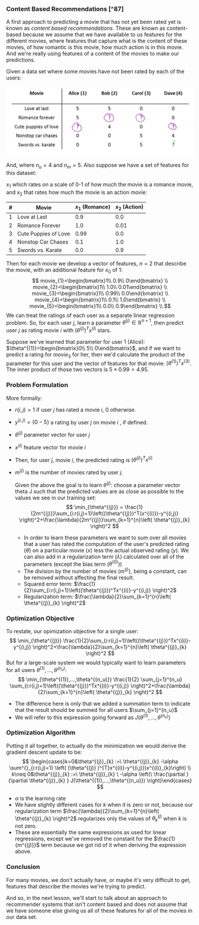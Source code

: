 ### Content Based Recommendations [^87]

A first approach to predicting a movie that has not yet been rated yet is known as _content based recommendations_.  These are known as content-based because we assume that we have available to us features for the different movies, where features that capture what is the content of these movies, of how romantic is this movie, how much action is in this movie. And we're really using features of a content of the movies to make our predictions.

Given a data set where some movies have not been rated by each of the users:

![](02-content-based-recommendations.assets/image-20210608075433296.png)

And, where $n_u=4$ and $n_m=5$.  Also suppose we have a set of features for this dataset: 

$x_1$ which rates on a scale of 0-1 of how much the movie is a romance movie, and $x_2$ that rates how much the movie is an action movie:

| #    | Movie                | $x_1$ (Romance) | $x_2$ (Action) |
| ---- | -------------------- | --------------- | -------------- |
| 1    | Love at Last         | 0.9             | 0.0            |
| 2    | Romance Forever      | 1.0             | 0.01           |
| 3    | Cute Puppies of Love | 0.99            | 0.0            |
| 4    | Nonstop Car Chases   | 0.1             | 1.0            |
| 5    | Swords vs. Karate    | 0.0             | 0.9            |

Then for each movie we develop a vector of features, $n=2$ that describe the movie, with an additional feature for $x_0$ of 1:
$$
movie_{1}=\begin{bmatrix}1\\ 0.9\\ 0\end{bmatrix} \\
movie_{2}=\begin{bmatrix}1\\ 1.0\\ 0.01\end{bmatrix} \\
movie_{3}=\begin{bmatrix}1\\ 0.99\\ 0.0\end{bmatrix} \\
movie_{4}=\begin{bmatrix}1\\ 0.1\\ 1.0\end{bmatrix} \\
movie_{5}=\begin{bmatrix}1\\ 0.0\\ 0.9\end{bmatrix} \\
$$
We can treat the ratings of each user as a separate linear regression problem.  So, for each user $j$, learn a parameter $\theta^{(j)}\in\mathbb{R}^{n+1}$, then predict user $j$ as rating movie $i$ with $(\theta^{(j)})^Tx^{(i)}$ stars.

Suppose we've learned that parameter for user 1 (Alice): $\theta^{(1)}=\begin{bmatrix}0\\ 5\\ 0\end{bmatrix}$, and if we want to predict a rating for $movie_3$ for her, then we'd calculate the product of the parameter for this user and the vector of features for that movie: $(\theta^{(1)})^Tx^{(3)}$.  The inner product of those two vectors is $5\times0.99=4.95$.

### Problem Formulation

More formally:

* $r(i,j)=1$ if user $j$ has rated a movie $i$, 0 otherwise.

* $y^{(i,j)}=\{ 0-5 \}$ a rating by user $j$ on movie $i$ , if defined.

* $\theta^{(j)}$ parameter vector for user $j$

* $x^{(i)}$ feature vector for movie $i$

* Then, for user $j$, movie $i$, the predicted rating is $(\theta^{(j)})^Tx^{(i)}$

* $m^{(j)}$ is the number of movies rated by user $j$.

  

  Given the above the goal is to learn $\theta^{(j)}$: choose a parameter vector theta J such that the predicted values are as close as possible to the values we see in our training set:
  $$
  \min_{\theta^{(j)}} = \frac{1}{2m^{(j)}}\sum_{i:r(i,j)=1}\left((\theta^{(j)})^T(x^{(i)})-y^{(i,j)} \right)^2+\frac{\lambda}{2m^{(j)}}\sum_{k=1}^{n}\left( \theta^{(j)}_{k} \right)^2
  $$

  * In order to learn these parameters we want to sum over all movies that a user has rated the computation of the user's predicted rating ($\theta$) on a particular movie ($x$) less the actual observed rating ($y$).  We can also add in a regularization term ($\lambda$) calculated over all of the parameters (except the bias term ($\theta^{(0)}$))
  * The division by the number of movies ($m^{(j)}$), being a constant, can be removed without affecting the final result.
  * Squared error term: $\frac{1}{2}\sum_{i:r(i,j)=1}\left((\theta^{(j)})^Tx^{(i)}-y^{(i,j)} \right)^2$
  * Regularization term: $\frac{\lambda}{2}\sum_{k=1}^{n}\left( \theta^{(j)}_{k} \right)^2$

### Optimization Objective

 To restate, our opimization objective for a single user:
$$
\min_{\theta^{(j)}} \frac{1}{2}\sum_{i:r(i,j)=1}\left((\theta^{(j)})^Tx^{(i)}-y^{(i,j)} \right)^2+\frac{\lambda}{2}\sum_{k=1}^{n}\left( \theta^{(j)}_{k} \right)^2
$$
But for a large-scale system we would typically want to learn parameters for all users $\theta^{(1)},…,\theta^{(n_u)}$:
$$
\min_{\theta^{(1)},…,\theta^{(n_u)}} \frac{1}{2} \sum_{j=1}^{n_u}   \sum_{i:r(i,j)=1}\left((\theta^{(j)})^Tx^{(i)}-y^{(i,j)} \right)^2+\frac{\lambda}{2}\sum_{k=1}^{n}\left( \theta^{(j)}_{k} \right)^2
$$

* The difference here is only that we added a summation term to indicate that the result should be summed for all users $\sum_{j=1}^{n_u}$
* We will refer to this expression going forward as $J(\theta^{(1)},…,\theta^{(n_u)}$)

### Optimization Algorithm

Putting it all together, to actually do the minimization we would derive the gradient descent update to be:
$$
\begin{cases}k=0&\theta^{(j)}_{k} :=\  \theta^{(j)}_{k} -\alpha \sum^{}_{i:r(i,j)=1} \left( (\theta^{(j)} )^{T}x^{(i)}-y^{(i,j)})x^{(i)}_{k}\right)  \\ k\neq 0&\theta^{(j)}_{k} :=\  \theta^{(j)}_{k} \  -\alpha \left(\  \frac{\partial }{\partial \theta^{(j)}_{k} } J(\theta^{(1)},…,\theta^{(n_u)}) \right)\end{cases}
$$

* $\alpha$ is the learning rate
* We have slightly different cases for $k$ when it is zero or not, because our regularization term $\frac{\lambda}{2}\sum_{k=1}^{n}\left( \theta^{(j)}_{k} \right)^2$ regularizes only the values of $\theta^{(j)}_{k}$  when $k$ is not zero.
* These are essentially the same expressions as used for linear regressions, except we've removed the constant for the $\frac{1}{m^{(j)}}$ term because we got rid of it when deriving the expression above.

### Conclusion

For many movies, we don't actually have, or maybe it's very difficult to get, features that describe the movies we're trying to predict.

And so, in the next lesson, we'll start to talk about an approach to recommender systems that isn't content based and does not assume that we have someone else giving us all of these features for all of the movies in our data set.
